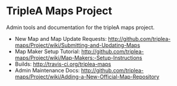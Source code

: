# TripleA Maps Project

Admin tools and documentation for the tripleA maps project.

- New Map and Map Update Requests: http://github.com/triplea-maps/Project/wiki/Submitting-and-Updating-Maps
- Map Maker Setup Tutorial: http://github.com/triplea-maps/Project/wiki/Map-Makers:-Setup-Instructions
- Builds: http://travis-ci.org/triplea-maps
- Admin Maintenance Docs: http://github.com/triplea-maps/Project/wiki/Adding-a-New-Official-Map-Repository

